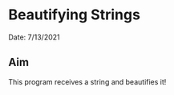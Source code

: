 # Beautifying Strings
Date: 7/13/2021<br>

## Aim
This program receives a string and beautifies it!
